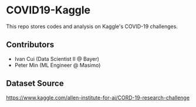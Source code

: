 # COVID19-Kaggle
This repo stores codes and analysis on Kaggle's COVID-19 challenges. 

## Contributors
- Ivan Cui (Data Scientist II @ Bayer)
- Peter Min (ML Engineer @ Masimo)

## Dataset Source
https://www.kaggle.com/allen-institute-for-ai/CORD-19-research-challenge

